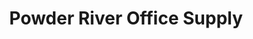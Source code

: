 ---
title: "Powder River Office Supply"
url: /gillette/powder-river-office-supply/
shop: office supplies
---
